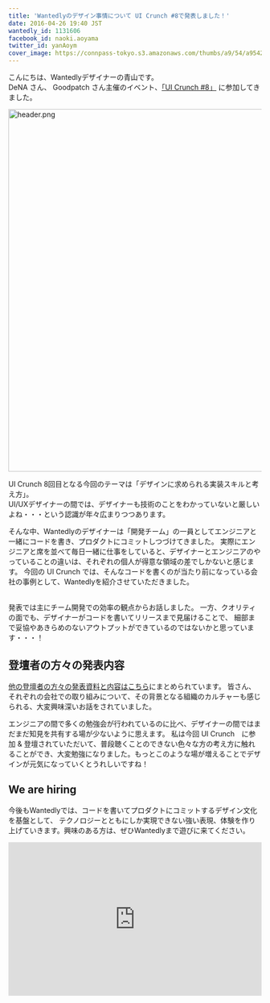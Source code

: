 ```yaml
---
title: 'Wantedlyのデザイン事情について UI Crunch #8で発表しました！'
date: 2016-04-26 19:40 JST
wantedly_id: 1131606
facebook_id: naoki.aoyama
twitter_id: yanAoym
cover_image: https://connpass-tokyo.s3.amazonaws.com/thumbs/a9/54/a95424fc38b0ce8606215684a4076ef9.png
---
```


こんにちは、Wantedlyデザイナーの青山です。<br>
DeNA さん、 Goodpatch さん主催のイベント、[「UI Crunch #8」](http://ui-crunch.connpass.com/event/28054/) に参加してきました。

<img src="https://connpass-tokyo.s3.amazonaws.com/thumbs/a9/54/a95424fc38b0ce8606215684a4076ef9.png" alt="header.png" width="720">

UI Crunch 8回目となる今回のテーマは「デザインに求められる実装スキルと考え方」。<br>
UI/UXデザイナーの間では、デザイナーも技術のことをわかっていないと厳しいよね・・・という認識が年々広まりつつあります。

そんな中、Wantedlyのデザイナーは「開発チーム」の一員としてエンジニアと一緒にコードを書き、プロダクトにコミットしつづけてきました。
実際にエンジニアと席を並べて毎日一緒に仕事をしていると、デザイナーとエンジニアのやっていることの違いは、それぞれの個人が得意な領域の差でしかないと感じます。
今回の UI Crunch では、そんなコードを書くのが当たり前になっている会社の事例として、Wantedlyを紹介させていただきました。

<script async class="speakerdeck-embed" data-id="4590fedd257b4f76b3865859f191c6bf" data-ratio="1.33333333333333" src="//speakerdeck.com/assets/embed.js"></script>
<br>
発表では主にチーム開発での効率の観点からお話しました。
一方、クオリティの面でも、デザイナーがコードを書いてリリースまで見届けることで、
細部まで妥協やあきらめのないアウトプットができているのではないかと思っています・・・！

## 登壇者の方々の発表内容

[他の登壇者の方々の発表資料と内容はこちら](https://book.mynavi.jp/wdonline/detail_summary/id=52526)にまとめられています。
皆さん、それぞれの会社での取り組みについて、その背景となる組織のカルチャーも感じられる、大変興味深いお話をされていました。

エンジニアの間で多くの勉強会が行われているのに比べ、デザイナーの間ではまだまだ知見を共有する場が少ないように思えます。
私は今回 UI Crunch　に参加 & 登壇されていただいて、普段聴くことのできない色々な方の考え方に触れることができ、大変勉強になりました。もっとこのような場が増えることでデザインが元気になっていくとうれしいですね！

## We are hiring

今後もWantedlyでは、コードを書いてプロダクトにコミットするデザイン文化を基盤として、
テクノロジーとともにしか実現できない強い表現、体験を作り上げていきます。興味のある方は、ぜひWantedlyまで遊びに来てください。

<iframe frameborder='0' height='305px' name='wantedly_project_widget_51709' scrolling='no' src='https://www.wantedly.com/projects/51144/widget' style='border: none; max-width: 100%; min-width: 240px; width: 540px;'></iframe>
